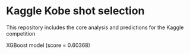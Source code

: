 # Kaggle Kobe shot selection
This repository includes the core analysis and predictions for the Kaggle competition

XGBoost model (score = 0.60368)
